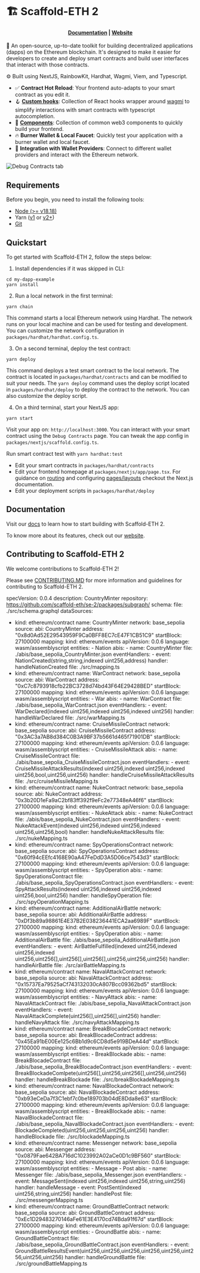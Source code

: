 # 🏗 Scaffold-ETH 2

<h4 align="center">
  <a href="https://docs.scaffoldeth.io">Documentation</a> |
  <a href="https://scaffoldeth.io">Website</a>
</h4>

🧪 An open-source, up-to-date toolkit for building decentralized applications (dapps) on the Ethereum blockchain. It's designed to make it easier for developers to create and deploy smart contracts and build user interfaces that interact with those contracts.

⚙️ Built using NextJS, RainbowKit, Hardhat, Wagmi, Viem, and Typescript.

- ✅ **Contract Hot Reload**: Your frontend auto-adapts to your smart contract as you edit it.
- 🪝 **[Custom hooks](https://docs.scaffoldeth.io/hooks/)**: Collection of React hooks wrapper around [wagmi](https://wagmi.sh/) to simplify interactions with smart contracts with typescript autocompletion.
- 🧱 [**Components**](https://docs.scaffoldeth.io/components/): Collection of common web3 components to quickly build your frontend.
- 🔥 **Burner Wallet & Local Faucet**: Quickly test your application with a burner wallet and local faucet.
- 🔐 **Integration with Wallet Providers**: Connect to different wallet providers and interact with the Ethereum network.

![Debug Contracts tab](https://github.com/scaffold-eth/scaffold-eth-2/assets/55535804/b237af0c-5027-4849-a5c1-2e31495cccb1)

## Requirements

Before you begin, you need to install the following tools:

- [Node (>= v18.18)](https://nodejs.org/en/download/)
- Yarn ([v1](https://classic.yarnpkg.com/en/docs/install/) or [v2+](https://yarnpkg.com/getting-started/install))
- [Git](https://git-scm.com/downloads)

## Quickstart

To get started with Scaffold-ETH 2, follow the steps below:

1. Install dependencies if it was skipped in CLI:

```
cd my-dapp-example
yarn install
```

2. Run a local network in the first terminal:

```
yarn chain
```

This command starts a local Ethereum network using Hardhat. The network runs on your local machine and can be used for testing and development. You can customize the network configuration in `packages/hardhat/hardhat.config.ts`.

3. On a second terminal, deploy the test contract:

```
yarn deploy
```

This command deploys a test smart contract to the local network. The contract is located in `packages/hardhat/contracts` and can be modified to suit your needs. The `yarn deploy` command uses the deploy script located in `packages/hardhat/deploy` to deploy the contract to the network. You can also customize the deploy script.

4. On a third terminal, start your NextJS app:

```
yarn start
```

Visit your app on: `http://localhost:3000`. You can interact with your smart contract using the `Debug Contracts` page. You can tweak the app config in `packages/nextjs/scaffold.config.ts`.

Run smart contract test with `yarn hardhat:test`

- Edit your smart contracts in `packages/hardhat/contracts`
- Edit your frontend homepage at `packages/nextjs/app/page.tsx`. For guidance on [routing](https://nextjs.org/docs/app/building-your-application/routing/defining-routes) and configuring [pages/layouts](https://nextjs.org/docs/app/building-your-application/routing/pages-and-layouts) checkout the Next.js documentation.
- Edit your deployment scripts in `packages/hardhat/deploy`


## Documentation

Visit our [docs](https://docs.scaffoldeth.io) to learn how to start building with Scaffold-ETH 2.

To know more about its features, check out our [website](https://scaffoldeth.io).

## Contributing to Scaffold-ETH 2

We welcome contributions to Scaffold-ETH 2!

Please see [CONTRIBUTING.MD](https://github.com/scaffold-eth/scaffold-eth-2/blob/main/CONTRIBUTING.md) for more information and guidelines for contributing to Scaffold-ETH 2.




specVersion: 0.0.4
description: CountryMinter
repository: https://github.com/scaffold-eth/se-2/packages/subgraph/
schema:
  file: ./src/schema.graphql
dataSources:
  - kind: ethereum/contract
    name: CountryMinter
    network: base_sepolia
    source:
      abi: CountryMinter
      address: "0x8d0Ad52E29543959F9Ca0BFF8EC7cE47F1CB51C9"
      startBlock: 27100000
    mapping:
      kind: ethereum/events
      apiVersion: 0.0.6
      language: wasm/assemblyscript
      entities:
        - Nation
      abis:
        - name: CountryMinter
          file: ./abis/base_sepolia_CountryMinter.json
      eventHandlers:
        - event: NationCreated(string,string,indexed uint256,address)
          handler: handleNationCreated
      file: ./src/mapping.ts
  - kind: ethereum/contract
    name: WarContract
    network: base_sepolia
    source:
      abi: WarContract
      address: "0xC7c8793918cfb22BC3728d74bd43F64E29428BED"
      startBlock: 27100000
    mapping:
      kind: ethereum/events
      apiVersion: 0.0.6
      language: wasm/assemblyscript
      entities:
        - War
      abis:
        - name: WarContract
          file: ./abis/base_sepolia_WarContract.json
      eventHandlers:
        - event: WarDeclared(indexed uint256,indexed uint256,indexed uint256)
          handler: handleWarDeclared
      file: ./src/warMapping.ts
  - kind: ethereum/contract
    name: CruiseMissileContract
    network: base_sepolia
    source:
      abi: CruiseMissileContract
      address: "0x3AC3a7AB8d384C0B3A9BF37b5661d465f71901DB"
      startBlock: 27100000
    mapping:
      kind: ethereum/events
      apiVersion: 0.0.6
      language: wasm/assemblyscript
      entities:
        - CruiseMissileAttack
      abis:
        - name: CruiseMissileContract
          file: ./abis/base_sepolia_CruiseMissileContract.json
      eventHandlers:
        - event: CruiseMissileAttackResults(indexed uint256,indexed uint256,indexed
            uint256,bool,uint256,uint256)
          handler: handleCruiseMissileAttackResults
      file: ./src/cruiseMissileMapping.ts
  - kind: ethereum/contract
    name: NukeContract
    network: base_sepolia
    source:
      abi: NukeContract
      address: "0x3b20D1eFa9aC2bf83ff392f9eFc2e77348eA46f6"
      startBlock: 27100000
    mapping:
      kind: ethereum/events
      apiVersion: 0.0.6
      language: wasm/assemblyscript
      entities:
        - NukeAttack
      abis:
        - name: NukeContract
          file: ./abis/base_sepolia_NukeContract.json
      eventHandlers:
        - event: NukeAttackEvent(indexed uint256,indexed uint256,indexed
            uint256,uint256,bool)
          handler: handleNukeAttackResults
      file: ./src/nukeMapping.ts
  - kind: ethereum/contract
    name: SpyOperationsContract
    network: base_sepolia
    source:
      abi: SpyOperationsContract
      address: "0x60f94cEEfc4168E90aA47FeDdD3A5D06ce7543d3"
      startBlock: 27100000
    mapping:
      kind: ethereum/events
      apiVersion: 0.0.6
      language: wasm/assemblyscript
      entities:
        - SpyOperation
      abis:
        - name: SpyOperationsContract
          file: ./abis/base_sepolia_SpyOperationsContract.json
      eventHandlers:
        - event: SpyAttackResults(indexed uint256,indexed uint256,indexed
            uint256,bool,uint256)
          handler: handleSpyOperation
      file: ./src/spyOperationMapping.ts
  - kind: ethereum/contract
    name: AdditionalAirBattle
    network: base_sepolia
    source:
      abi: AdditionalAirBattle
      address: "0xDf3b89a98861E4E37B2E038236441ECA2aa6989F"
      startBlock: 27100000
    mapping:
      kind: ethereum/events
      apiVersion: 0.0.6
      language: wasm/assemblyscript
      entities:
        - SpyOperation
      abis:
        - name: AdditionalAirBattle
          file: ./abis/base_sepolia_AdditionalAirBattle.json
      eventHandlers:
        - event: AirBattleFulfilled(indexed uint256,indexed uint256,indexed
            uint256,uint256[],uint256[],uint256[],uint256,uint256,uint256)
          handler: handleAirBattle
      file: ./src/airBattleMapping.ts
  - kind: ethereum/contract
    name: NavalAttackContract
    network: base_sepolia
    source:
      abi: NavalAttackContract
      address: "0x15737Ea79525aCf743132030cA807Bcc09362bd5"
      startBlock: 27100000
    mapping:
      kind: ethereum/events
      apiVersion: 0.0.6
      language: wasm/assemblyscript
      entities:
        - NavyAttack
      abis:
        - name: NavalAttackContract
          file: ./abis/base_sepolia_NavalAttackContract.json
      eventHandlers:
        - event: NavalAttackComplete(uint256[],uint256[],uint256)
          handler: handleNavyAttack
      file: ./src/navyAttackMapping.ts
  - kind: ethereum/contract
    name: BreakBlocadeContract
    network: base_sepolia
    source:
      abi: BreakBlocadeContract
      address: "0x45Ea91bE00Ee125c6Bb1d9c6CD8d5e919BDeA44d"
      startBlock: 27100000
    mapping:
      kind: ethereum/events
      apiVersion: 0.0.6
      language: wasm/assemblyscript
      entities:
        - BreakBlockade
      abis:
        - name: BreakBlocadeContract
          file: ./abis/base_sepolia_BreakBlocadeContract.json
      eventHandlers:
        - event: BreakBlockadeComlpete(uint256[],uint256,uint256[],uint256,uint256)
          handler: handleBreakBlockade
      file: ./src/breakBlockadeMapping.ts
  - kind: ethereum/contract
    name: NavalBlockadeContract
    network: base_sepolia
    source:
      abi: NavalBlockadeContract
      address: "0xb93eCeDa7f3C1ebf7c0be189703b04dE8Dda8e63"
      startBlock: 27100000
    mapping:
      kind: ethereum/events
      apiVersion: 0.0.6
      language: wasm/assemblyscript
      entities:
        - BreakBlockade
      abis:
        - name: NavalBlockadeContract
          file: ./abis/base_sepolia_NavalBlockadeContract.json
      eventHandlers:
        - event: BlockadeCompleted(uint256,uint256,uint256,uint256)
          handler: handleBlockade
      file: ./src/blockadeMapping.ts
  - kind: ethereum/contract
    name: Messenger
    network: base_sepolia
    source:
      abi: Messenger
      address: "0x0879Fae642BA716dC1023992A02aCe0D1c9BF560"
      startBlock: 27100000
    mapping:
      kind: ethereum/events
      apiVersion: 0.0.6
      language: wasm/assemblyscript
      entities:
        - Message
        - Post
      abis:
        - name: Messenger
          file: ./abis/base_sepolia_Messenger.json
      eventHandlers:
        - event: MessageSent(indexed uint256,indexed uint256,string,uint256)
          handler: handleMessage
        - event: PostSent(indexed uint256,string,uint256)
          handler: handlePost
      file: ./src/messengerMapping.ts
  - kind: ethereum/contract
    name: GroundBattleContract
    network: base_sepolia
    source:
      abi: GroundBattleContract
      address: "0xEc1D29483270146aFe61E3E4170cd74Bda91f67d"
      startBlock: 27100000
    mapping:
      kind: ethereum/events
      apiVersion: 0.0.6
      language: wasm/assemblyscript
      entities:
        - GroundBattle
      abis:
        - name: GroundBattleContract
          file: ./abis/base_sepolia_GroundBattleContract.json
      eventHandlers:
        - event: GroundBattleResultsEvent(uint256,uint256,uint256,uint256,uint256,uint256,uint256,uint256)
          handler: handleGroundBattle
      file: ./src/groundBattleMapping.ts